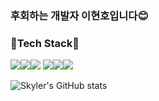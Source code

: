 <h3>후회하는 개발자 이현호입니다😊</h3>

<h3>🤖Tech Stack🤖</h3>
<p>
<img src="https://img.shields.io/badge/Swift-F05138?style=flat-square&logo=Swift&logoColor=white"/><img src="https://img.shields.io/badge/UIkit-2396F3?style=flat-square&logo=UIkit&logoColor=white"/><img src="https://img.shields.io/badge/Xcode-147EFB?style=flat-square&logo=Xcode&logoColor=white"/>
<img src="https://img.shields.io/badge/Firebase-FFCA28?style=flat-square&logo=Firebase&logoColor=white"/><img src="https://img.shields.io/badge/ReactiveX-B7178C?style=flat-square&logo=ReactiveX&logoColor=white"/><img src="https://img.shields.io/badge/Insomnia-4000BF?style=flat-square&logo=Insomnia&logoColor=white"/>
 </p>

![Skyler's GitHub stats](https://github-readme-stats.vercel.app/api?username=dev-Skyler&show_icons=true&theme=dracula)
